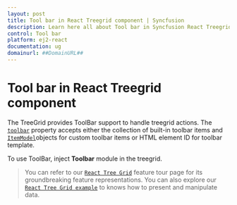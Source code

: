 ```yaml
---
layout: post
title: Tool bar in React Treegrid component | Syncfusion
description: Learn here all about Tool bar in Syncfusion React Treegrid component of Syncfusion Essential JS 2 and more.
control: Tool bar 
platform: ej2-react
documentation: ug
domainurl: ##DomainURL##
---
```


# Tool bar in React Treegrid component

The TreeGrid provides ToolBar support to handle treegrid actions. The [`toolbar`](https://ej2.syncfusion.com/react/documentation/api/treegrid/#toolbar) property accepts either the collection of built-in toolbar items and [`ItemModel`](https://ej2.syncfusion.com/react/documentation/api/toolbar/itemmodel/)objects for custom toolbar items or HTML element ID for toolbar template.

To use ToolBar, inject **Toolbar** module in the treegrid.

> You can refer to our [`React Tree Grid`](https://www.syncfusion.com/react-components/react-tree-grid) feature tour page for its groundbreaking feature representations. You can also explore our [`React Tree Grid example`](https://ej2.syncfusion.com/react/demos/#/material/treegrid/treegrid-overview) to knows how to present and manipulate data.